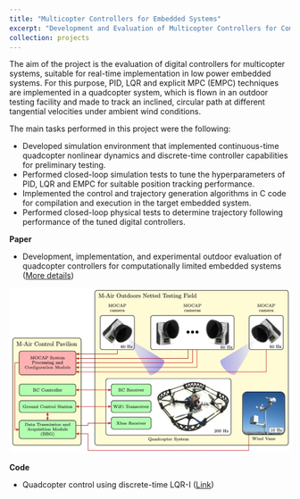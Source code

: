```yaml
---
title: "Multicopter Controllers for Embedded Systems"
excerpt: "Development and Evaluation of Multicopter Controllers for Computationally Limited Embedded Systems <br/><img src='/images/videos/embedded_thumbnail.png' width='752' height='423'>"
collection: projects
---
```


The aim of the project is the evaluation of digital controllers for multicopter systems, suitable for real-time implementation in low power embedded systems. For this purpose, PID, LQR and explicit MPC (EMPC) techniques are implemented in a quadcopter system, which is flown in an outdoor testing facility and made to track an inclined, circular path at different tangential velocities under ambient wind conditions.

The main tasks performed in this project were the following:

- Developed simulation environment that implemented continuous-time quadcopter nonlinear dynamics and discrete-time controller capabilities for preliminary testing.
- Performed closed-loop simulation tests to tune the hyperparameters of PID, LQR and EMPC for suitable position tracking performance.
- Implemented the control and trajectory generation algorithms in C code for compilation and execution in the target embedded system.
- Performed closed-loop physical tests to determine trajectory following performance of the tuned digital controllers.

**Paper**

- Development, implementation, and experimental outdoor evaluation of quadcopter controllers for computationally limited embedded systems (<a href = "https://japaredes.github.io/publication/2021-08-08-paredes-UAV_embedded">More details</a>)

<img src="/images/videos/embedded_thumbnail.png">

**Code**

- Quadcopter control using discrete-time LQR-I (<a href = "https://github.com/JAParedes/Quadcopter_DT_LQRI_sim">Link</a>)